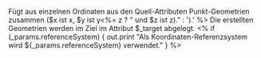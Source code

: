 Fügt aus einzelnen Ordinaten aus den Quell-Attributen Punkt-Geometrien zusammen ($x ist x, $y ist y<%= z ? " und $z ist z)." : ').' %>
Die erstellten Geometrien werden im Ziel im Attribut $_target abgelegt.
<%
if (_params.referenceSystem) {
  out.print "Als Koordinaten-Referenzsystem wird ${_params.referenceSystem} verwendet."
}
%>
